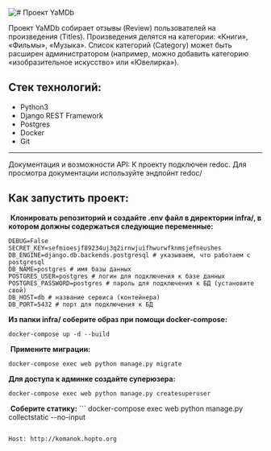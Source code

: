 
![# Проект YaMDb](https://github.com/Komanok-dev/yamdb_final/actions/workflows/yamdb_workflow.yml/badge.svg)



Проект YaMDb собирает отзывы (Review) пользователей на произведения (Titles). Произведения делятся на категории: «Книги», «Фильмы», «Музыка». Список категорий (Category) может быть расширен администратором (например, можно добавить категорию «изобразительное искусство» или «Ювелирка»).
​
## Стек технологий: 
* Python3
* Django REST Framework
* Postgres
* Docker
* Git
---

Документация и возможности API:
К проекту подключен redoc. Для просмотра документации используйте эндпойнт redoc/

## Как запустить проект: 
​
**Клонировать репозиторий и создайте .env файл в директории infra/, в котором должны содержаться следующие переменные:**
```
DEBUG=False
SECRET_KEY=sefmioesjf89234uj3q2irnwjuifhwurwfknmsjefneushes
DB_ENGINE=django.db.backends.postgresql # указываем, что работаем с postgresql
DB_NAME=postgres # имя базы данных
POSTGRES_USER=postgres # логин для подключения к базе данных
POSTGRES_PASSWORD=postgres # пароль для подключения к БД (установите свой)
DB_HOST=db # название сервиса (контейнера)
DB_PORT=5432 # порт для подключения к БД
```

**Из папки infra/ соберите образ при помощи docker-compose:**
```
docker-compose up -d --build
```
​
**Примените миграции:**
```
docker-compose exec web python manage.py migrate
```

**Для доступа к админке создайте суперюзера:**
```
docker-compose exec web python manage.py createsuperuser 
```
​​
**Соберите статику:**
​```
docker-compose exec web python manage.py collectstatic --no-input 
```

Host: http://komanok.hopto.org